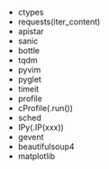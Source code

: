 - ctypes
- requests(iter_content)
- apistar
- sanic
- bottle
- tqdm
- pyvim
- pyglet
- timeit
- profile
- cProfile(.run())
- sched
- IPy(.IP(xxx))
- gevent
- beautifulsoup4
- matplotlib